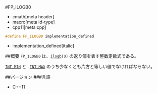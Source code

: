 #FP_ILOGB0
* cmath[meta header]
* macro[meta id-type]
* cpp11[meta cpp]

```cpp
#define FP_ILOGB0 implementation_defined
```
* implementation_defined[italic]

##概要
`FP_ILOGB0` は、[`ilogb`](ilogb.md)`(0)` の返り値を表す整数定数式である。

[`INT_MIN`](/reference/climits/int_min.md) と `-`[`INT_MAX`](/reference/climits/int_max.md) のうち少なくとも片方と等しい値でなければならない。


##バージョン
###言語
- C++11
